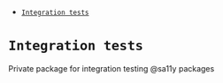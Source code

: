 <!-- START doctoc generated TOC please keep comment here to allow auto update -->
<!-- DON'T EDIT THIS SECTION, INSTEAD RE-RUN doctoc TO UPDATE -->


- [`Integration tests`](#integration-tests)

<!-- END doctoc generated TOC please keep comment here to allow auto update -->

# `Integration tests`

Private package for integration testing @sa11y packages
